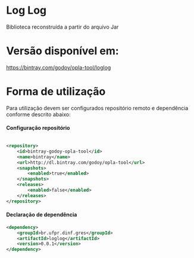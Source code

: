 # Log Log 

Biblioteca reconstruída a partir do arquivo Jar

# Versão disponível em: 

https://bintray.com/godoy/opla-tool/loglog

# Forma de utilização

Para utilização devem ser configurados repositório remoto e dependência conforme descrito abaixo:

#### Configuração repositório

```xml

<repository>
	<id>bintray-godoy-opla-tool</id>
	<name>bintray</name>
	<url>http://dl.bintray.com/godoy/opla-tool</url>
	<snapshots>
		<enabled>true</enabled>
	</snapshots>
	<releases>
		<enabled>false</enabled>
	</releases>
</repository>

```
#### Declaração de dependência

```xml
<dependency>
	<groupId>br.ufpr.dinf.gres</groupId>
	<artifactId>loglog</artifactId>
	<version>0.0.1</version>
</dependency>

```
